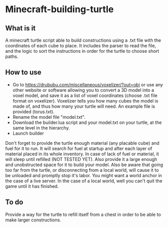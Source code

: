# Minecraft-building-turtle

## What is it

A minecraft turtle script able to build constructions using a .txt file with the coordinates of each cube to place.
It includes the parser to read the file, and the logic to sort the instructions in order for the turtle to choose short paths.

## How to use

* Go to https://drububu.com/miscellaneous/voxelizer/?out=obj or use any other website or software allowing you to convert a 3D model into a voxel model, and save it as a list of voxel coordinates (choose .txt file format on voxelizer). Voxelizer tells you how many cubes the model is made of, and thus how many your turtle will need. An example file is provided (torus.txt).
* Rename the model file "model.txt".
* Download the builder.lua script and your model.txt on your turtle, at the same level in the hierarchy.
* Launch builder

Don't forget to provide the turtle enough material (any placable cube) and fuel for it to run. It will search for fuel at startup and after each layer of material placed in its whole inventory. In case of lack of fuel or material, it will sleep until refilled (NOT TESTED YET). Also provide it a large enough and unobstructed space for it to build your model.
Also be aware that going too far from the turtle, or disconnecting from a local world, will cause it to be unloaded and promptly stop it's labor. You might want a world anchor in the case of a live server. In the case of a local world, well you can't quit the game until it has finished.

## To do

Provide a way for the turtle to refill itself from a chest in order to be able to make larger constructions.

